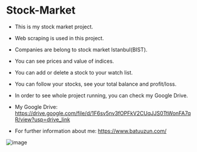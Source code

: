 # Stock-Market

* This is my stock market project.

* Web scraping is used in this project.

* Companies are belong to stock market Istanbul(BIST).

* You can see prices and value of indices.

* You can add or delete a stock to your watch list.

* You can follow your stocks, see your total balance and profit/loss.

* In order to see whole project running, you can check my Google Drive.

* My Google Drive: https://drive.google.com/file/d/1F6sv5nv3fOPFkV2CUqJJS0TtWonFA7qR/view?usp=drive_link

* For further information about me: https://www.batuuzun.com/

![image](https://github.com/BatuUzun/Stock-Market/assets/103521291/991a51d3-9b5d-445a-88d2-3b3492ec080e)
